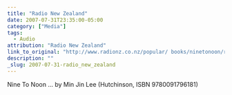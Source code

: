 ```yaml
---
title: "Radio New Zealand"
date: 2007-07-31T23:35:00-05:00
category: ["Media"]
tags:
  - Audio
attribution: "Radio New Zealand"
link_to_original: "http://www.radionz.co.nz/popular/ books/ninetonoon/reviews/books_july_2007"
description: ""
_slug: 2007-07-31-radio_new_zealand
---
```


Nine To Noon ...
by Min Jin Lee (Hutchinson, ISBN 9780091796181)
